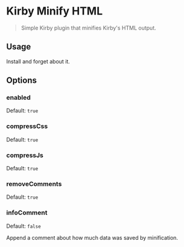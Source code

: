 # Kirby Minify HTML

> Simple Kirby plugin that minifies Kirby's HTML output.

## Usage

Install and forget about it.

## Options

### enabled

Default: `true`

### compressCss

Default: `true`

### compressJs

Default: `true`

### removeComments

Default: `true`

### infoComment

Default: `false`

Append a comment about how much data was saved by minification.
